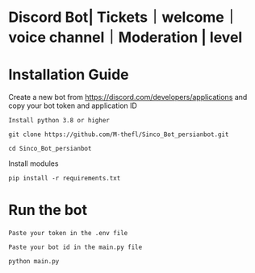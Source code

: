 
# Discord Bot| Tickets｜welcome｜voice channel｜Moderation | level

# Installation Guide
Create a new bot from https://discord.com/developers/applications and copy your bot token and application ID

``Install python 3.8 or higher ``

```git clone https://github.com/M-thefl/Sinco_Bot_persianbot.git```

```cd Sinco_Bot_persianbot```

Install modules</p>
```pip install -r requirements.txt```

# Run the bot

‍```Paste your token in the .env file```‍‍</p>
```Paste your bot id in the main.py file```</p>
```python main.py```</p>


